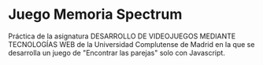 # Juego Memoria Spectrum
Práctica de la asignatura DESARROLLO DE VIDEOJUEGOS MEDIANTE TECNOLOGÍAS WEB de la Universidad Complutense de Madrid en la que se desarrolla un juego de "Encontrar las parejas" solo con Javascript.

